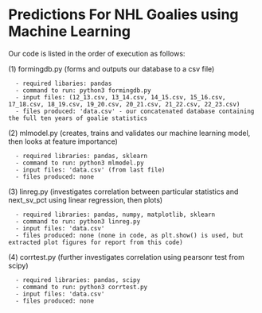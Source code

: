 # Predictions For NHL Goalies using Machine Learning


Our code is listed in the order of execution as follows:

(1) formingdb.py (forms and outputs our database to a csv file)

      - required libaries: pandas
      - command to run: python3 formingdb.py
      - input files: (12_13.csv, 13_14.csv, 14_15.csv, 15_16.csv, 17_18.csv, 18_19.csv, 19_20.csv, 20_21.csv, 21_22.csv, 22_23.csv)
      - files produced: 'data.csv' - our concatenated database containing the full ten years of goalie statistics
     
(2) mlmodel.py (creates, trains and validates our machine learning model, then looks at feature importance)

      - required libraries: pandas, sklearn
      - command to run: python3 mlmodel.py
      - input files: 'data.csv' (from last file)
      - files produced: none

(3) linreg.py (investigates correlation between particular statistics and next_sv_pct using linear regression, then plots)

      - required libraries: pandas, numpy, matplotlib, sklearn
      - command to run: python3 linreg.py
      - input files: 'data.csv'
      - files produced: none (none in code, as plt.show() is used, but extracted plot figures for report from this code)

(4) corrtest.py (further investigates correlation using pearsonr test from scipy)

      - required libraries: pandas, scipy
      - command to run: python3 corrtest.py
      - input files: 'data.csv'
      - files produced: none


